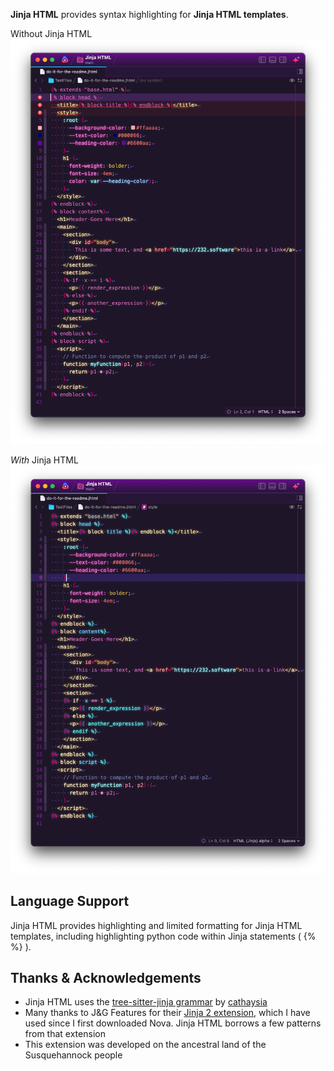 **Jinja HTML** provides syntax highlighting for **Jinja HTML templates**.


Without Jinja HTML
![Screenshot of a Jinja template document highlighted with the builtin HTML highlighter](https://raw.githubusercontent.com/TRezendes/JinjaHTML.novaextension/main/PreviewWithout_half.png)

*With* Jinja HTML
![Screenshot of a Jinja template document highlighted with the Jinja HTML extension](https://raw.githubusercontent.com/TRezendes/JinjaHTML.novaextension/main/PreviewWith_half.png)

## Language Support

Jinja HTML provides highlighting and limited formatting for Jinja HTML templates, including highlighting python code within Jinja statements (  {% %}  ).


## Thanks & Acknowledgements

- Jinja HTML uses the [tree-sitter-jinja grammar](https://github.com/cathaysia/tree-sitter-jinja) by [cathaysia](https://github.com/cathaysia)
- Many thanks to J&G Features for their [Jinja 2 extension](nova://extension/?id=jgfeatures.Jinja2&name=Jinja2), which I have used since I first downloaded Nova. Jinja HTML borrows a few patterns from that extension
- This extension was developed on the ancestral land of the Susquehannock people
